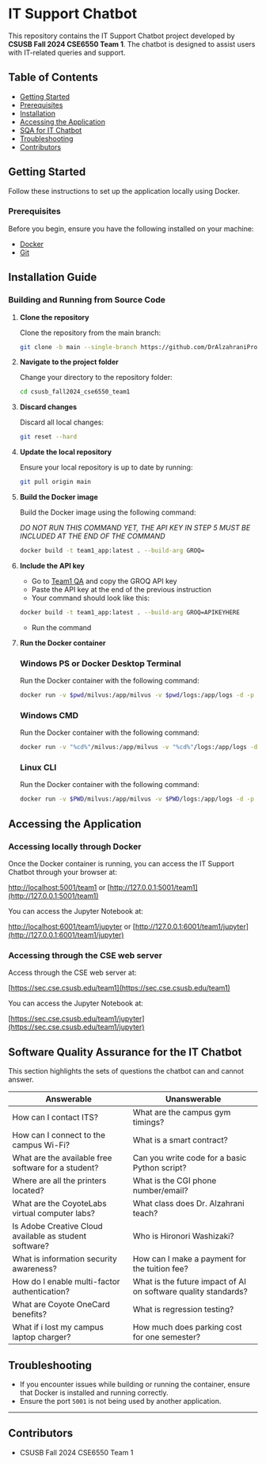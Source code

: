 # IT Support Chatbot

This repository contains the IT Support Chatbot project developed by **CSUSB Fall 2024 CSE6550 Team 1**. The chatbot is designed to assist users with IT-related queries and support.

## Table of Contents

- [Getting Started](#getting-started)
- [Prerequisites](#prerequisites)
- [Installation](#installation)
- [Accessing the Application](#accessing-the-application)
- [SQA for IT Chatbot](#software-quality-assurance-for-the-it-chatbot)
- [Troubleshooting](#troubleshooting)
- [Contributors](#contributors)

## Getting Started

Follow these instructions to set up the application locally using Docker.

### Prerequisites

Before you begin, ensure you have the following installed on your machine:

- [Docker](https://www.docker.com/get-started)
- [Git](https://git-scm.com/downloads)

## Installation Guide

### Building and Running from Source Code

1. **Clone the repository**

   Clone the repository from the main branch:

   ```bash
   git clone -b main --single-branch https://github.com/DrAlzahraniProjects/csusb_fall2024_cse6550_team1.git
   ```

2. **Navigate to the project folder**

   Change your directory to the repository folder:

   ```bash
   cd csusb_fall2024_cse6550_team1
   ```
3. **Discard changes**

   Discard all local changes:
   ```bash
   git reset --hard
   ```

5. **Update the local repository**

   Ensure your local repository is up to date by running:

   ```bash
   git pull origin main
   ```
   
6. **Build the Docker image**

   Build the Docker image using the following command:

   *DO NOT RUN THIS COMMAND YET, THE API KEY IN STEP 5 MUST BE INCLUDED AT THE END OF THE COMMAND*

   ```bash
   docker build -t team1_app:latest . --build-arg GROQ=
   ```

7. **Include the API key**

   - Go to [Team1 QA](https://csusb.instructure.com/courses/43192/discussion_topics/419701) and copy the GROQ API key
   - Paste the API key at the end of the previous instruction
   - Your command should look like this:
   ```bash
   docker build -t team1_app:latest . --build-arg GROQ=APIKEYHERE
   ```
   - Run the command

8. **Run the Docker container**

   ### Windows PS or Docker Desktop Terminal

   Run the Docker container with the following command:

   ```bash
   docker run -v $pwd/milvus:/app/milvus -v $pwd/logs:/app/logs -d -p 5001:5001 -p 6001:6001 team1_app
   ```

   ### Windows CMD
   
   Run the Docker container with the following command:

   ```bash
   docker run -v "%cd%"/milvus:/app/milvus -v "%cd%"/logs:/app/logs -d -p 5001:5001 -p 6001:6001 team1_app
   ```

   ### Linux CLI
   
   Run the Docker container with the following command:

   ```bash
   docker run -v $PWD/milvus:/app/milvus -v $PWD/logs:/app/logs -d -p 5001:5001 -p 6001:6001 team1_app
   ```

## Accessing the Application

### Accessing locally through Docker 
Once the Docker container is running, you can access the IT Support Chatbot through your browser at:

[http://localhost:5001/team1](http://localhost:5001/team1) or [http://127.0.0.1:5001/team1](http://127.0.0.1:5001/team1)

You can access the Jupyter Notebook at:

[http://localhost:6001/team1/jupyter](http://localhost:6001/team1/jupyter) or [http://127.0.0.1:6001/team1/jupyter](http://127.0.0.1:6001/team1/jupyter)

### Accessing through the CSE web server
Access through the CSE web server at:

[https://sec.cse.csusb.edu/team1](https://sec.cse.csusb.edu/team1)

You can access the Jupyter Notebook at:

[https://sec.cse.csusb.edu/team1/jupyter](https://sec.cse.csusb.edu/team1/jupyter)

## Software Quality Assurance for the IT Chatbot

This section highlights the sets of questions the chatbot can and cannot answer.


| **Answerable**                                         | **Unanswerable**                                               |
|--------------------------------------------------------|----------------------------------------------------------------|
| How can I contact ITS?                                 | What are the campus gym timings?                               |
| How can I connect to the campus Wi-Fi?                 | What is a smart contract?                                      |
| What are the available free software for a student?    | Can you write code for a basic Python script?                  |
| Where are all the printers located?                    | What is the CGI phone number/email?                            |
| What are the CoyoteLabs virtual computer labs?         | What class does Dr. Alzahrani teach?                           |
| Is Adobe Creative Cloud available as student software? | Who is Hironori Washizaki?                                     |
| What is information security awareness?                | How can I make a payment for the tuition fee?                  |
| How do I enable multi-factor authentication?           | What is the future impact of AI on software quality standards? |
| What are Coyote OneCard benefits?                      | What is regression testing?                                    |
| What if i lost my campus laptop charger?               | How much does parking cost for one semester?                   |


## Troubleshooting

- If you encounter issues while building or running the container, ensure that Docker is installed and running correctly.
- Ensure the port `5001` is not being used by another application.

---

## Contributors

- CSUSB Fall 2024 CSE6550 Team 1

